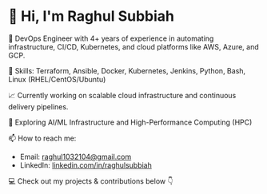 # 👋 Hi, I'm Raghul Subbiah

🚀 DevOps Engineer with 4+ years of experience in automating infrastructure, CI/CD, Kubernetes, and cloud platforms like AWS, Azure, and GCP.

🔧 Skills: Terraform, Ansible, Docker, Kubernetes, Jenkins, Python, Bash, Linux (RHEL/CentOS/Ubuntu)

📈 Currently working on scalable cloud infrastructure and continuous delivery pipelines.

🌱 Exploring AI/ML Infrastructure and High-Performance Computing (HPC)

📫 How to reach me:  
- Email: raghul1032104@gmail.com  
- LinkedIn: [linkedin.com/in/raghulsubbiah](https://linkedin.com/in/raghulsubbiah)

💻 Check out my projects & contributions below 👇
